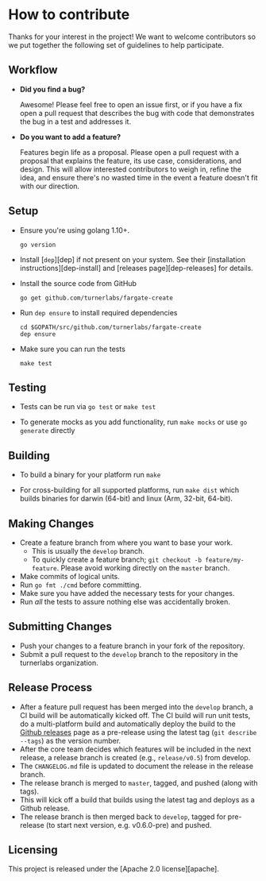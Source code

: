 # How to contribute

Thanks for your interest in the project!  We want to welcome contributors so we put together the following set of guidelines to help participate.

## Workflow

- **Did you find a bug?**

  Awesome! Please feel free to open an issue first, or if you have a fix open a
  pull request that describes the bug with code that demonstrates the bug in a
  test and addresses it.

- **Do you want to add a feature?**

  Features begin life as a proposal. Please open a pull request with a proposal
  that explains the feature, its use case, considerations, and design. This will
  allow interested contributors to weigh in, refine the idea, and ensure there's
  no wasted time in the event a feature doesn't fit with our direction.

## Setup

- Ensure you're using golang 1.10+.

  ```console
  go version
  ```

- Install [`dep`][dep] if not present on your system. See their [installation
  instructions][dep-install] and [releases page][dep-releases] for details.

- Install the source code from GitHub

  ```console
  go get github.com/turnerlabs/fargate-create
  ```

- Run `dep ensure` to install required dependencies

  ```console
  cd $GOPATH/src/github.com/turnerlabs/fargate-create
  dep ensure
  ```

- Make sure you can run the tests

  ```console
  make test
  ```

## Testing

- Tests can be run via `go test` or `make test`

- To generate mocks as you add functionality, run `make mocks` or use `go
  generate` directly

## Building

- To build a binary for your platform run `make`

- For cross-building for all supported platforms, run `make dist` which builds
  binaries for darwin (64-bit) and linux (Arm, 32-bit, 64-bit).

## Making Changes

* Create a feature branch from where you want to base your work.
  * This is usually the `develop` branch.
  * To quickly create a feature branch; `git checkout -b feature/my-feature`. Please avoid working directly on the
    `master` branch.
* Make commits of logical units.
* Run `go fmt ./cmd` before committing.
* Make sure you have added the necessary tests for your changes.
* Run _all_ the tests to assure nothing else was accidentally broken.

## Submitting Changes

* Push your changes to a feature branch in your fork of the repository.
* Submit a pull request to the `develop` branch to the repository in the turnerlabs organization.

## Release Process

* After a feature pull request has been merged into the `develop` branch, a CI build will be automatically kicked off.  The CI build will run unit tests, do a multi-platform build and automatically deploy the build to the [Github releases](https://github.com/turnerlabs/fargate-create/releases) page as a pre-release using the latest tag (`git describe --tags`) as the version number.
* After the core team decides which features will be included in the next release, a release branch is created (e.g., `release/v0.5`) from develop.
* The `CHANGELOG.md` file is updated to document the release in the release branch.
* The release branch is merged to `master`, tagged, and pushed (along with tags).
* This will kick off a build that builds using the latest tag and deploys as a Github release.
* The release branch is then merged back to `develop`, tagged for pre-release (to start next version, e.g. v0.6.0-pre) and pushed.

## Licensing

This project is released under the [Apache 2.0 license][apache].
